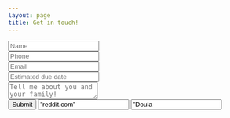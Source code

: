 ```yaml
---
layout: page
title: Get in touch!
---
```


<form name="Kinship Doula Contact Form" action="https://formspree.io/mnqdvndq" method="POST">
  <input type="text" name="Name" placeholder="Name">
  <br>
  <input type="text" name="Phone" placeholder="Phone">
  <br>
  <input type="email" name="_replyto" placeholder="Email">
  <br>
  <input type="text" name="EDD" placeholder="Estimated due date">
  <br>
  <textarea name="Message" placeholder="Tell me about you and your family!"></textarea>
  <br>
  <input type="submit" value="Submit">
  <input type=”hidden” name=”_next” value=”reddit.com”>
  <input type=”hidden” name=”_subject” value=”Doula inquiry!”>
</form>
